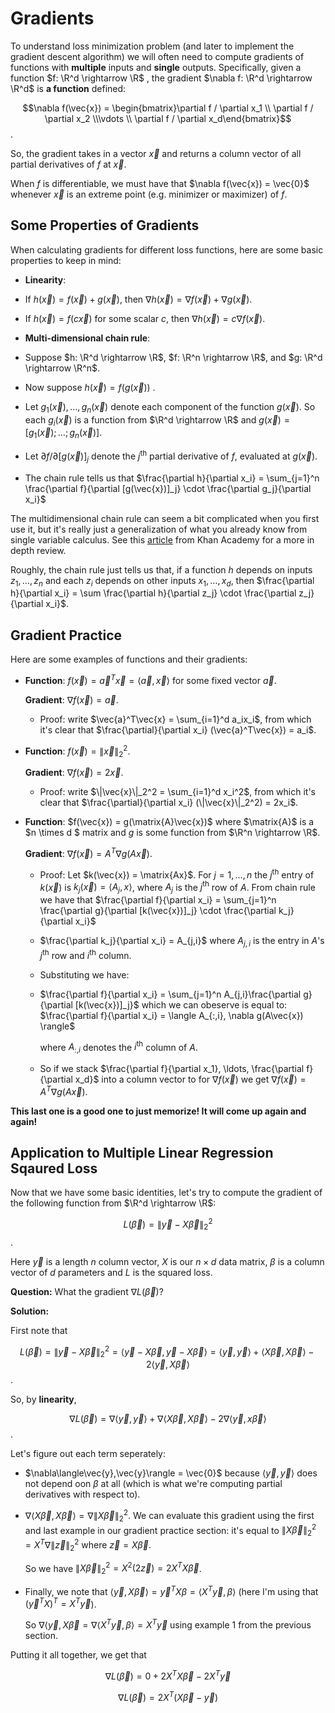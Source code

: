 # Gradients

To understand loss minimization problem (and later to implement the gradient descent algorithm) we will often need to compute gradients of functions with **multiple** inputs and **single** outputs. Specifically, given a function $f: \R^d \rightarrow \R$ , the gradient $\nabla f: \R^d \rightarrow \R^d$ is **a function** defined:

$$\nabla f(\vec{x}) = \begin{bmatrix}\partial f / \partial x_1 \\ \partial f / \partial x_2 \\\vdots \\ \partial f / \partial x_d\end{bmatrix}$$ .

So, the gradient takes in a vector $\vec{x}$ and returns a column vector of all partial derivatives of $f$ at $\vec{x}$.



When $f$ is differentiable, we must have that $\nabla f(\vec{x}) = \vec{0}$  whenever $\vec{x}$ is an extreme point (e.g. minimizer or maximizer) of $f$. 



## Some Properties of Gradients

When calculating gradients for different loss functions, here are some basic properties to keep in mind:

*  **Linearity**: 

  * If $h(\vec{x}) = f(\vec{x}) + g(\vec{x})$, then $\nabla h(\vec{x}) = \nabla f(\vec{x}) + \nabla g(\vec{x})$. 
  * If $h(\vec{x}) = f(c\vec{x})$ for some scalar $c$, then $\nabla h(\vec{x}) = c\nabla f(\vec{x})$. 

* **Multi-dimensional chain rule**:
* Suppose $h: \R^d \rightarrow \R$, $f: \R^n \rightarrow \R$, and $g: \R^d \rightarrow \R^n$.  
  
* Now suppose $h(\vec{x}) = f(g(\vec{x}))$ . 
  
* Let $g_1(\vec{x}), \ldots, g_n(\vec{x})$ denote each component of the function $g(\vec{x})$. So each $g_i(\vec{x})$ is a function from $\R^d \rightarrow \R$ and $g(\vec{x}) = [g_1(\vec{x});\ldots; g_n(\vec{x})]$. 
  
* Let $\partial f /\partial [g(\vec{x})]_j$ denote the $j^\text{th}$ partial derivative of $f$, evaluated at $g(\vec{x})$.
  
* The chain rule tells us that $\frac{\partial h}{\partial x_i} = \sum_{j=1}^n \frac{\partial f}{\partial [g(\vec{x})]_j} \cdot \frac{\partial g_j}{\partial x_i}$

The multidimensional chain rule can seem a bit complicated when you first use it, but it's really just a generalization of what you already know from single variable calculus. See this [article](https://www.khanacademy.org/math/multivariable-calculus/multivariable-derivatives/differentiating-vector-valued-functions/a/multivariable-chain-rule-simple-version) from Khan Academy for a more in depth review. 

Roughly, the chain rule just tells us that, if a function $h$ depends on inputs $z_1, \ldots, z_n$ and each $z_i$ depends on other inputs $x_1, \ldots, x_d$, then $\frac{\partial h}{\partial x_i} = \sum \frac{\partial h}{\partial z_j} \cdot \frac{\partial z_j}{\partial x_i}$.  



## Gradient Practice

Here are some examples of functions and their gradients:

* **Function**: $f(\vec{x}) = \vec{a}^T\vec{x} = \langle \vec{a},\vec{x}\rangle$ for some fixed vector $\vec{a}$. 

  **Gradient**: $\nabla f(\vec{x}) = \vec{a}$.

  * Proof: write $\vec{a}^T\vec{x} = \sum_{i=1}^d a_ix_i$, from which it's clear that $\frac{\partial}{\partial x_i}  (\vec{a}^T\vec{x}) = a_i$.

* **Function**: $f(\vec{x}) = \|\vec{x}\|_2^2$. 

  **Gradient**: $\nabla f(\vec{x}) = 2\vec{x}$.

  * Proof: write $\|\vec{x}\|_2^2 = \sum_{i=1}^d x_i^2$, from which it's clear that $\frac{\partial}{\partial x_i}  (\|\vec{x}\|_2^2) = 2x_i$.

* **Function**: $f(\vec{x}) = g(\matrix{A}\vec{x})$ where $\matrix{A}$ is a $n \times d $ matrix and $g$ is some function from $\R^n \rightarrow \R$. 

  **Gradient**: $\nabla f(\vec{x}) = A^T \nabla g(A\vec{x})$. 

  * Proof: Let $k(\vec{x}) = \matrix{Ax}$. For  $j = 1,\ldots, n$ the $j^\text{th}$ entry of $k(\vec{x})$ is $k_j(\vec{x}) = \langle A_j, x \rangle$, where $A_j$ is the $j^\text{th}$ row of $A$.  From chain rule we have that $\frac{\partial f}{\partial x_i} = \sum_{j=1}^n \frac{\partial g}{\partial [k(\vec{x})]_j} \cdot \frac{\partial k_j}{\partial x_i}$

  * $\frac{\partial k_j}{\partial x_i} = A_{j,i}$ where $A_{j,i}$ is the entry in $A$'s $j^\text{th}$ row and $i^\text{th}$ column. 

  * Substituting we have:

  * $\frac{\partial f}{\partial x_i} = \sum_{j=1}^n A_{j,i}\frac{\partial g}{\partial [k(\vec{x})]_j}$ which we can obeserve is equal to: $\frac{\partial f}{\partial x_i} = \langle A_{:,i}, \nabla g(A\vec{x}) \rangle$

    where $A_{:,i}$ denotes the $i^\text{th}$ column of $A$.

    

  * So if we stack $\frac{\partial f}{\partial x_1}, \ldots, \frac{\partial f}{\partial x_d}$ into a column vector to for $\nabla f(\vec{x})$ we get $\nabla f(\vec{x}) = A^T \nabla g(A\vec{x})$. 

**This last one is a good one to just memorize! It will come up again and again!**



## Application to Multiple Linear Regression Sqaured Loss

Now that we have some basic identities, let's try to compute the gradient of the following function from $\R^d \rightarrow \R$: 

$$ L(\vec{\beta}) = \|\vec{y} - X\vec{\beta}\|_2^2$$.

Here $\vec{y}$ is a length $n$ column vector, $X$ is our $n \times d$ data matrix, $\beta$ is a column vector of $d$ parameters and $L$ is the squared loss. 

**Question:** What the gradient $\nabla L(\vec{\beta})$?



**Solution:**

First note that

$$L(\vec{\beta}) = \|\vec{y} - X\vec{\beta}\|_2^2 = \langle\vec{y} - X\vec{\beta},\vec{y} - X\vec{\beta}\rangle = \langle\vec{y},\vec{y}\rangle + \langle X\vec{\beta}, X\vec{\beta}\rangle - 2 \langle \vec{y},X\vec{\beta}\rangle$$.

So, by **linearity**, 

$$\nabla L(\vec{\beta}) = \nabla\langle\vec{y},\vec{y}\rangle + \nabla\langle X\vec{\beta}, X\vec{\beta}\rangle - 2 \nabla\langle \vec{y},x\vec{\beta}\rangle$$.

Let's figure out each term seperately:

* $\nabla\langle\vec{y},\vec{y}\rangle = \vec{0}$ because $\langle\vec{y},\vec{y}\rangle$ does not depend oon $\beta$ at all (which is what we're computing partial derivatives with respect to).

* $\nabla \langle X\vec{\beta}, X\vec{\beta}\rangle = \nabla \|X\vec{\beta}\|_2^2$. We can evaluate this gradient using the first and last example in our gradient practice section: it's equal to $\|X\vec{\beta}\|_2^2 = X^T \nabla \|\vec{z}\|_2^2$ where $\vec{z} = X\vec{\beta}$.  

  So we have $\|X\vec{\beta}\|_2^2 = X^2(2\vec{z}) =  2X^TX\vec{\beta}$.

* Finally, we note that $\langle \vec{y},X\vec{\beta} \rangle = \vec{y}^T X \beta = \langle X^T \vec{y}, \beta\rangle$ (here I'm using that $(\vec{y}^T X)^T = X^T\vec{y}$). 

  So $\nabla \langle \vec{y},X\vec{\beta} = \nabla \langle X^T \vec{y}, \beta\rangle = X^T \vec{y}$ using example 1 from the previous section. 

Putting it all together, we get that 

$$\nabla L(\vec{\beta}) = 0 + 2X^TX\vec{\beta} - 2 X^T\vec{y} $$

$$\nabla L(\vec{\beta}) = 2X^T(X\vec{\beta} - \vec{y})$$